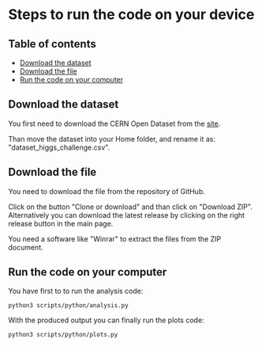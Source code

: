# Steps to run the code on your device

## Table of contents

- [Download the dataset](#download-the-dataset)
- [Download the file](#download-the-file)
- [Run the code on your computer](#run-the-code-on-your-computer)

## Download the dataset

You first need to download the CERN Open Dataset from the [site](http://opendata.cern.ch/record/328).

Than move the dataset into your Home folder, and rename it as: "dataset_higgs_challenge.csv".

## Download the file

You need to download the file from the repository of GitHub.

Click on the button "Clone or download" and than click on "Download ZIP". Alternatively you can download the latest release by clicking on the right release button in the main page.

You need a software like "Winrar" to extract the files from the ZIP document.

## Run the code on your computer

You have first to to run the analysis code:

```shell
python3 scripts/python/analysis.py
```

With the produced output you can finally run the plots code:

```shell
python3 scripts/python/plots.py
```
